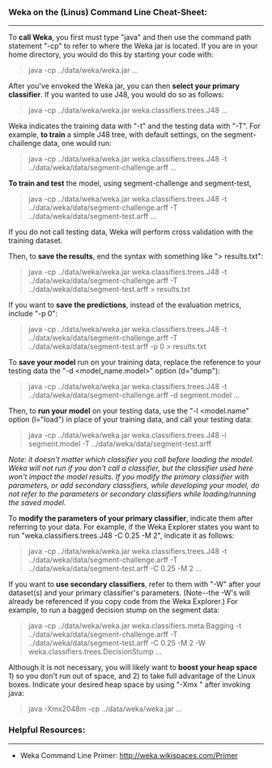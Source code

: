 ### Weka on the (Linus) Command Line Cheat-Sheet:
---
To **call Weka**, you first must type "java" and then use the command path statement "-cp" to refer to where the Weka jar is located.  If you are in your home directory, you would do this by starting your code with:

> java -cp ../data/weka/weka.jar <classifiers> <data> ...

After you've envoked the Weka jar, you can then **select your primary classifier**.  If you wanted to use J48, you would do so as follows:

> java -cp ../data/weka/weka.jar weka.classifiers.trees.J48 <data> ...

Weka indicates the training data with "-t" and the testing data with "-T".  For example, **to train** a simple J48 tree, with default settings, on the segment-challenge data, one would run:

> java -cp ../data/weka/weka.jar weka.classifiers.trees.J48 -t ../data/weka/data/segment-challenge.arff ...

**To train and test** the model, using segment-challenge and segment-test,

> java -cp ../data/weka/weka.jar weka.classifiers.trees.J48 -t ../data/weka/data/segment-challenge.arff -T ../data/weka/data/segment-test.arff ...

If you do not call testing data, Weka will perform cross validation with the training dataset.

Then, to **save the results**, end the syntax with something like "> results.txt":

> java -cp ../data/weka/weka.jar weka.classifiers.trees.J48 -t ../data/weka/data/segment-challenge.arff -T ../data/weka/data/segment-test.arff > results.txt

If you want to **save the predictions**, instead of the evaluation metrics, include "-p 0":

> java -cp ../data/weka/weka.jar weka.classifiers.trees.J48 -t ../data/weka/data/segment-challenge.arff -T ../data/weka/data/segment-test.arff -p 0 > results.txt

To **save your model** run on your training data, replace the reference to your testing data the "-d <model_name.model>" option (d="dump"):

> java -cp ../data/weka/weka.jar weka.classifiers.trees.J48 -t ../data/weka/data/segment-challenge.arff -d segment.model ...

Then, to **run your model** on your testing data, use the "-l <model.name" option (l="load") in place of your training data, and call your testing data:

> java -cp ../data/weka/weka.jar weka.classifiers.trees.J48 -l segment.model -T ../data/weka/data/segment-test.arff

_Note: it doesn't matter which classifier you call before loading the model.  Weka will not run if you don't call a classifier, but the classifier used here won't impact the model results.  If you modify the primary classifier with parameters, or add secondary classifiers, while developing your model, do not refer to the parameters or secondary classifiers while loading/running the saved model._

To **modify the parameters of your primary classifier**, indicate them after referring to your data.  For example, if the Weka Explorer states you want to run "weka.classifiers.trees.J48 -C 0.25 -M 2", indicate it as follows:

> java -cp ../data/weka/weka.jar weka.classifiers.trees.J48 -t ../data/weka/data/segment-challenge.arff -T ../data/weka/data/segment-test.arff -C 0.25 -M 2 ...

If you want to **use secondary classifiers**, refer to them with "-W" after your dataset(s) and your primary classifier's parameters.  (Note--the -W's will already be referenced if you copy code from the Weka Explorer.) For example, to run a bagged decision stump on the segment data: 

> java -cp ../data/weka/weka.jar weka.classifiers.meta.Bagging -t ../data/weka/data/segment-challenge.arff -T ../data/weka/data/segment-test.arff -C 0.25 -M 2 -W weka.classifiers.trees.DecisionStump ...

Although it is not necessary, you will likely want to **boost your heap space** 1) so you don't run out of space, and 2) to take full advantage of the Linux boxes. Indicate your desired heap space by using "-Xmx <desired heap space>" after invoking java:

> java -Xmx2048m -cp ../data/weka/weka.jar <classifiers> <data> ...

### Helpful Resources:
---
* Weka Command Line Primer: http://weka.wikispaces.com/Primer
